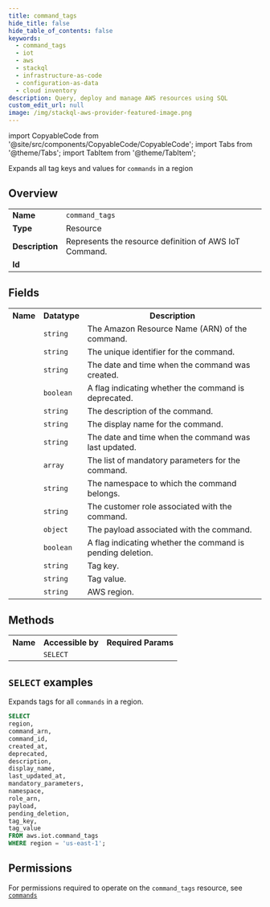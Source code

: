 ```yaml
---
title: command_tags
hide_title: false
hide_table_of_contents: false
keywords:
  - command_tags
  - iot
  - aws
  - stackql
  - infrastructure-as-code
  - configuration-as-data
  - cloud inventory
description: Query, deploy and manage AWS resources using SQL
custom_edit_url: null
image: /img/stackql-aws-provider-featured-image.png
---
```


import CopyableCode from '@site/src/components/CopyableCode/CopyableCode';
import Tabs from '@theme/Tabs';
import TabItem from '@theme/TabItem';

Expands all tag keys and values for <code>commands</code> in a region

## Overview
<table>
<tbody>
<tr><td><b>Name</b></td><td><code>command_tags</code></td></tr>
<tr><td><b>Type</b></td><td>Resource</td></tr>
<tr><td><b>Description</b></td><td>Represents the resource definition of AWS IoT Command.</td></tr>
<tr><td><b>Id</b></td><td><CopyableCode code="aws.iot.command_tags" /></td></tr>
</tbody>
</table>

## Fields
<table>
<tbody>
<tr><th>Name</th><th>Datatype</th><th>Description</th></tr><tr><td><CopyableCode code="command_arn" /></td><td><code>string</code></td><td>The Amazon Resource Name (ARN) of the command.</td></tr>
<tr><td><CopyableCode code="command_id" /></td><td><code>string</code></td><td>The unique identifier for the command.</td></tr>
<tr><td><CopyableCode code="created_at" /></td><td><code>string</code></td><td>The date and time when the command was created.</td></tr>
<tr><td><CopyableCode code="deprecated" /></td><td><code>boolean</code></td><td>A flag indicating whether the command is deprecated.</td></tr>
<tr><td><CopyableCode code="description" /></td><td><code>string</code></td><td>The description of the command.</td></tr>
<tr><td><CopyableCode code="display_name" /></td><td><code>string</code></td><td>The display name for the command.</td></tr>
<tr><td><CopyableCode code="last_updated_at" /></td><td><code>string</code></td><td>The date and time when the command was last updated.</td></tr>
<tr><td><CopyableCode code="mandatory_parameters" /></td><td><code>array</code></td><td>The list of mandatory parameters for the command.</td></tr>
<tr><td><CopyableCode code="namespace" /></td><td><code>string</code></td><td>The namespace to which the command belongs.</td></tr>
<tr><td><CopyableCode code="role_arn" /></td><td><code>string</code></td><td>The customer role associated with the command.</td></tr>
<tr><td><CopyableCode code="payload" /></td><td><code>object</code></td><td>The payload associated with the command.</td></tr>
<tr><td><CopyableCode code="pending_deletion" /></td><td><code>boolean</code></td><td>A flag indicating whether the command is pending deletion.</td></tr>
<tr><td><CopyableCode code="tag_key" /></td><td><code>string</code></td><td>Tag key.</td></tr>
<tr><td><CopyableCode code="tag_value" /></td><td><code>string</code></td><td>Tag value.</td></tr>
<tr><td><CopyableCode code="region" /></td><td><code>string</code></td><td>AWS region.</td></tr>
</tbody>
</table>

## Methods

<table>
<tbody>
  <tr>
    <th>Name</th>
    <th>Accessible by</th>
    <th>Required Params</th>
  </tr>
  <tr>
    <td><CopyableCode code="list_resources" /></td>
    <td><code>SELECT</code></td>
    <td><CopyableCode code="region" /></td>
  </tr>
</tbody>
</table>

## `SELECT` examples
Expands tags for all <code>commands</code> in a region.
```sql
SELECT
region,
command_arn,
command_id,
created_at,
deprecated,
description,
display_name,
last_updated_at,
mandatory_parameters,
namespace,
role_arn,
payload,
pending_deletion,
tag_key,
tag_value
FROM aws.iot.command_tags
WHERE region = 'us-east-1';
```


## Permissions

For permissions required to operate on the <code>command_tags</code> resource, see <a href="/services/iot/commands/#permissions"><code>commands</code></a>


